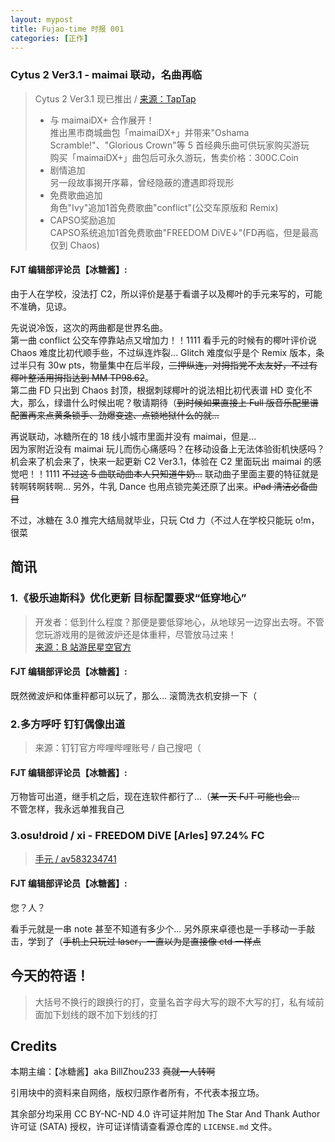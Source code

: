 ```yaml
---
layout: mypost
title: Fujao-time 时报 001
categories: [正作]
---
```


### Cytus 2 Ver3.1 - maimai 联动，名曲再临

> Cytus 2 Ver3.1 现已推出 / [来源：TapTap](https://www.taptap.com/topic/12268938)  
> - 与 maimaiDX+ 合作展开！  
> 推出黑市商城曲包「maimaiDX+」并带来"Oshama Scramble!"、"Glorious Crown"等 5 首经典乐曲可供玩家购买游玩  
> 购买「maimaiDX+」曲包后可永久游玩，售卖价格：300C.Coin  
> - 剧情追加  
> 另一段故事揭开序幕，曾经隐蔽的遭遇即将现形  
> - 免费歌曲追加  
> 角色"Ivy"追加1首免费歌曲"conflict"(公交车原版和 Remix)  
> - CAPSO奖励追加  
> CAPSO系统追加1首免费歌曲"FREEDOM DiVE↓"(FD再临，但是最高仅到 Chaos)  

#### FJT 编辑部评论员【冰糖酱】:

由于人在学校，没法打 C2，所以评价是基于看谱子以及椰叶的手元来写的，可能不准确，见谅。

先说说冷饭，这次的两曲都是世界名曲。  
第一曲 conflict 公交车停靠站点又增加力！！1111 看手元的时候有的椰叶评价说 Chaos 难度比初代顺手些，不过纵连炸裂... Glitch 难度似乎是个 Remix 版本，条过半只有 30w pts，物量集中在后半段，~~三押纵连，对拇指党不太友好，不过有椰叶整活用拇指达到 MM TP98.62~~。  
第二曲 FD 只出到 Chaos 封顶，根据刺球椰叶的说法相比初代表谱 HD 变化不大，那么，绿谱什么时候出呢？敬请期待（~~到时候如果直接上 Full 版音乐配里谱配置再来点黄条锁手、劲爆变速、点锁地狱什么的就...~~

再说联动，冰糖所在的 18 线小城市里面并没有 maimai，但是...  
因为家附近没有 maimai 玩儿而伤心痛感吗？在移动设备上无法体验街机快感吗？机会来了机会来了，快来一起更新 C2 Ver3.1，体验在 C2 里面玩出 maimai 的感觉吧！！1111 ~~不过这 5 曲联动曲本人只知道牛奶...~~ 联动曲子里面主要的特征就是转啊转啊转啊... 另外，牛乳 Dance 也用点锁完美还原了出来。~~iPad 清洁必备曲目~~

不过，冰糖在 3.0 推完大结局就毕业，只玩 Ctd 力（不过人在学校只能玩 o!m，很菜

## 简讯

### 1.《极乐迪斯科》优化更新 目标配置要求“低穿地心”  
 
> 开发者：低到什么程度？那便是要低穿地心，从地球另一边穿出去呀。不管您玩游戏用的是微波炉还是体重秤，尽管放马过来！  
> [来源：B 站游民星空官方](https://t.bilibili.com/388312120700354101?tab=2)

#### FJT 编辑部评论员【冰糖酱】:

既然微波炉和体重秤都可以玩了，那么... 滚筒洗衣机安排一下（

### 2.多方呼吁 钉钉偶像出道

> 来源：钉钉官方哔哩哔哩账号 / 自己搜吧（

#### FJT 编辑部评论员【冰糖酱】:

万物皆可出道，继手机之后，现在连软件都行了...（~~某一天 FJT 可能也会...~~  
不管怎样，我永远单推我自己

### 3.osu!droid / xi - FREEDOM DiVE [Arles] 97.24% FC

> [手元 / av583234741](https://www.bilibili.com/video/av583234741)

#### FJT 编辑部评论员【冰糖酱】:

您？人？

看手元就是一串 note 甚至不知道有多少个... 另外原来卓德也是一手移动一手敲击，学到了（~~手机上只玩过 laser，一直以为是直接像 ctd 一样点~~

## 今天的符语！

> 大括号不换行的跟换行的打，变量名首字母大写的跟不大写的打，私有域前面加下划线的跟不加下划线的打

## Credits

本期主编：【冰糖酱】aka BillZhou233 ~~真就一人转啊~~

引用块中的资料来自网络，版权归原作者所有，不代表本报立场。

其余部分均采用 CC BY-NC-ND 4.0 许可证并附加 The Star And Thank Author 许可证 (SATA) 授权，许可证详情请查看源仓库的 `LICENSE.md` 文件。